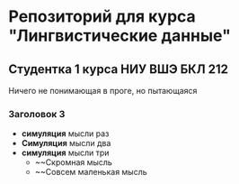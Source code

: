 # Репозиторий для курса "Лингвистические данные"

## Студентка 1 курса НИУ ВШЭ БКЛ 212

Ничего не понимающая в проге, но пытающаяся

### Заголовок 3

* **симуляция** мысли раз
* **Симуляция** мысли два
* **симуляция** мысли три
  * ~~Скромная мысль
  * ~~Совсем маленькая мысль
